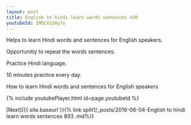 ```yaml
---
layout: post
title: English to hindi learn words sentences 430 
youtubeId: IMQCX1SHy7o
---
```

 
 
Helps to learn Hindi words and sentences for English speakers.

Opportunitiy to repeat the words sentences. 

Practice Hindi language. 
 
10 minutes practice every day. 
 
How to learn Hindi words and sentences for English speakers 
 
{% include youtubePlayer.html id=page.youtubeId %}
 
 
[Next]({{ site.baseurl }}{% link  split1/_posts/2016-06-04-English to hindi learn words sentences 893 .md%})
 
